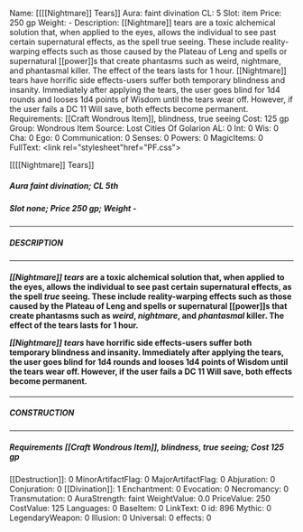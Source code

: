 Name: [[[[Nightmare]] Tears]]
Aura: faint divination
CL: 5
Slot: item
Price: 250 gp
Weight: -
Description: [[Nightmare]] tears are a toxic alchemical solution that, when applied to the eyes, allows the individual to see past certain supernatural effects, as the spell true seeing. These include reality-warping effects such as those caused by the Plateau of Leng and spells or supernatural [[power]]s that create phantasms such as weird, nightmare, and phantasmal killer. The effect of the tears lasts for 1 hour. [[Nightmare]] tears have horrific side effects-users suffer both temporary blindness and insanity. Immediately after applying the tears, the user goes blind for 1d4 rounds and looses 1d4 points of Wisdom until the tears wear off. However, if the user fails a DC 11 Will save, both effects become permanent.
Requirements: [[Craft Wondrous Item]], blindness, true seeing
Cost: 125 gp
Group: Wondrous Item
Source: Lost Cities Of Golarion
AL: 0
Int: 0
Wis: 0
Cha: 0
Ego: 0
Communication: 0
Senses: 0
Powers: 0
MagicItems: 0
FullText: <link rel="stylesheet"href="PF.css"><div class="heading"><p class="alignleft">[[[[Nightmare]] Tears]]</p><div style="clear: both;"></div></div><div><h5><b>Aura </b>faint divination; <b>CL </b>5th</h5><h5><b>Slot </b>none; <b>Price </b>250 gp; <b>Weight </b>-</h5></div><hr/><div><h5><b>DESCRIPTION</b></h5></div><hr/><div><h4><p><i>[[Nightmare]] tears</i> are a toxic alchemical solution that, when applied to the eyes, allows the individual to see past certain supernatural effects, as the spell <i>true</i> seeing. These include reality-warping effects such as those caused by the Plateau of Leng and spells or supernatural [[power]]s that create phantasms such as <i>weird</i>, <i>nightmare</i>, and <i>phantasmal</i> killer. The effect of the tears lasts for 1 hour.</p><p><i>[[Nightmare]] tears</i> have horrific side effects-users suffer both temporary blindness and insanity. Immediately after applying the tears, the user goes blind for 1d4 rounds and looses 1d4 points of Wisdom until the tears wear off. However, if the user fails a DC 11 Will save, both effects become permanent.</p></h4></div><hr/><div><h5><b>CONSTRUCTION</b></h5></div><hr/><div><h5><b>Requirements </b>[[Craft Wondrous Item]], <i>blindness</i>, <i>true seeing</i>; <b>Cost </b>125 gp</h5></div>
[[Destruction]]: 0
MinorArtifactFlag: 0
MajorArtifactFlag: 0
Abjuration: 0
Conjuration: 0
[[Divination]]: 1
Enchantment: 0
Evocation: 0
Necromancy: 0
Transmutation: 0
AuraStrength: faint
WeightValue: 0.0
PriceValue: 250
CostValue: 125
Languages: 0
BaseItem: 0
LinkText: 0
id: 896
Mythic: 0
LegendaryWeapon: 0
Illusion: 0
Universal: 0
effects: 0
